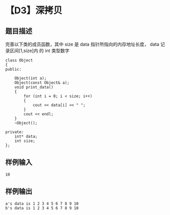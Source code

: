 # 【D3】深拷贝

## 题目描述

完善以下类的成员函数，其中 size 是 data 指针所指向的内存地址长度， data 记录区间[1,size]内 的 int 类型数字

```
class Object
{
public:
	
	Object(int a);
	Object(const Object& a);
	void print_data()
	{
		for (int i = 0; i < size; i++)
		{
			cout << data[i] << " ";
		}
		cout << endl;
	}
	~Object();

private:
	int* data;
	int size;
};
```

## 样例输入

```
10
```

## 样例输出

```
a's data is 1 2 3 4 5 6 7 8 9 10
b's data is 1 2 3 4 5 6 7 8 9 10
```

